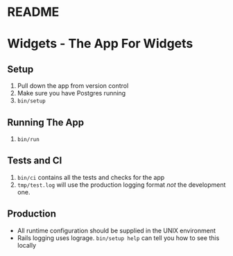 # README

# Widgets - The App For Widgets

## Setup

1. Pull down the app from version control
2. Make sure you have Postgres running
3. `bin/setup`

## Running The App
1. `bin/run`

## Tests and CI
1. `bin/ci` contains all the tests and checks for the app
2. `tmp/test.log` will use the production logging format *not* the development one.

## Production
* All runtime configuration should be supplied  in the UNIX environment
* Rails logging uses lograge. `bin/setup help` can tell you how to see this locally
